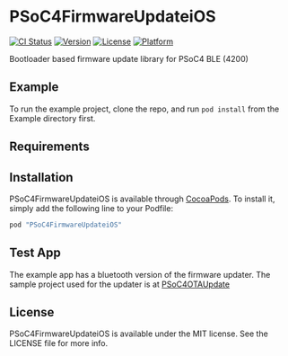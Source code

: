 # PSoC4FirmwareUpdateiOS

[![CI Status](http://img.shields.io/travis/perusworld/PSoC4FirmwareUpdateiOS.svg?style=flat)](https://travis-ci.org/perusworld/PSoC4FirmwareUpdateiOS)
[![Version](https://img.shields.io/cocoapods/v/PSoC4FirmwareUpdateiOS.svg?style=flat)](http://cocoapods.org/pods/PSoC4FirmwareUpdateiOS)
[![License](https://img.shields.io/cocoapods/l/PSoC4FirmwareUpdateiOS.svg?style=flat)](http://cocoapods.org/pods/PSoC4FirmwareUpdateiOS)
[![Platform](https://img.shields.io/cocoapods/p/PSoC4FirmwareUpdateiOS.svg?style=flat)](http://cocoapods.org/pods/PSoC4FirmwareUpdateiOS)

Bootloader based firmware update library for PSoC4 BLE (4200)

## Example

To run the example project, clone the repo, and run `pod install` from the Example directory first.

## Requirements

## Installation

PSoC4FirmwareUpdateiOS is available through [CocoaPods](http://cocoapods.org). To install
it, simply add the following line to your Podfile:

```ruby
pod "PSoC4FirmwareUpdateiOS"
```

## Test App

The example app has a bluetooth version of the firmware updater. The sample project used for the updater is at [PSoC4OTAUpdate](https://github.com/perusworld/PSoC4OTAUpdate)

## License

PSoC4FirmwareUpdateiOS is available under the MIT license. See the LICENSE file for more info.
